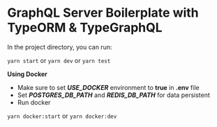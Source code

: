 # GraphQL Server Boilerplate with TypeORM & TypeGraphQL

In the project directory, you can run:

`yarn start` or `yarn dev` or `yarn test`

**Using Docker**

- Make sure to set **_USE_DOCKER_** environment to **true** in **.env** file
- Set **_POSTGRES_DB_PATH_** and **_REDIS_DB_PATH_** for data persistent
- Run docker

`yarn docker:start` or `yarn docker:dev`
